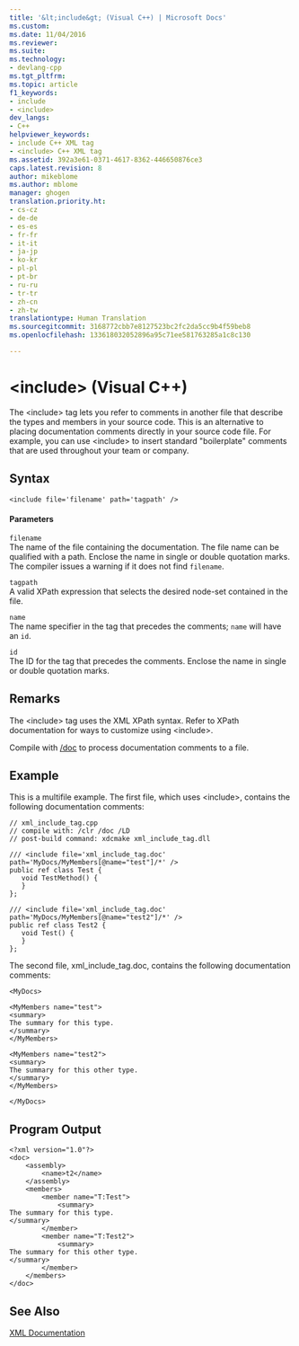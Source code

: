 ```yaml
---
title: '&lt;include&gt; (Visual C++) | Microsoft Docs'
ms.custom: 
ms.date: 11/04/2016
ms.reviewer: 
ms.suite: 
ms.technology:
- devlang-cpp
ms.tgt_pltfrm: 
ms.topic: article
f1_keywords:
- include
- <include>
dev_langs:
- C++
helpviewer_keywords:
- include C++ XML tag
- <include> C++ XML tag
ms.assetid: 392a3e61-0371-4617-8362-446650876ce3
caps.latest.revision: 8
author: mikeblome
ms.author: mblome
manager: ghogen
translation.priority.ht:
- cs-cz
- de-de
- es-es
- fr-fr
- it-it
- ja-jp
- ko-kr
- pl-pl
- pt-br
- ru-ru
- tr-tr
- zh-cn
- zh-tw
translationtype: Human Translation
ms.sourcegitcommit: 3168772cbb7e8127523bc2fc2da5cc9b4f59beb8
ms.openlocfilehash: 133618032052896a95c71ee581763285a1c8c130

---
```

# &lt;include&gt; (Visual C++)
The \<include> tag lets you refer to comments in another file that describe the types and members in your source code. This is an alternative to placing documentation comments directly in your source code file.  For example, you can use \<include> to insert standard "boilerplate" comments that are used throughout your team or company.  
  
## Syntax  
  
```  
<include file='filename' path='tagpath' />  
```  
  
#### Parameters  
 `filename`  
 The name of the file containing the documentation. The file name can be qualified with a path.  Enclose the name in single or double quotation marks.  The compiler issues a warning if it does not find `filename`.  
  
 `tagpath`  
 A valid XPath expression that selects the desired node-set contained in the file.  
  
 `name`  
 The name specifier in the tag that precedes the comments; `name` will have an `id`.  
  
 `id`  
 The ID for the tag that precedes the comments.  Enclose the name in single or double quotation marks.  
  
## Remarks  
 The \<include> tag uses the XML XPath syntax. Refer to XPath documentation for ways to customize using \<include>.  
  
 Compile with [/doc](../build/reference/doc-process-documentation-comments-c-cpp.md) to process documentation comments to a file.  
  
## Example  
 This is a multifile example. The first file, which uses \<include>, contains the following documentation comments:  
  
```  
// xml_include_tag.cpp  
// compile with: /clr /doc /LD  
// post-build command: xdcmake xml_include_tag.dll  
  
/// <include file='xml_include_tag.doc' path='MyDocs/MyMembers[@name="test"]/*' />  
public ref class Test {  
   void TestMethod() {  
   }  
};  
  
/// <include file='xml_include_tag.doc' path='MyDocs/MyMembers[@name="test2"]/*' />  
public ref class Test2 {  
   void Test() {  
   }  
};  
```  
  
 The second file, xml_include_tag.doc, contains the following documentation comments:  
  
```  
<MyDocs>  
  
<MyMembers name="test">  
<summary>  
The summary for this type.  
</summary>  
</MyMembers>  
  
<MyMembers name="test2">  
<summary>  
The summary for this other type.  
</summary>  
</MyMembers>  
  
</MyDocs>  
```  
  
## Program Output  
  
```  
<?xml version="1.0"?>  
<doc>  
    <assembly>  
        <name>t2</name>  
    </assembly>  
    <members>  
        <member name="T:Test">  
            <summary>  
The summary for this type.  
</summary>  
        </member>  
        <member name="T:Test2">  
            <summary>  
The summary for this other type.  
</summary>  
        </member>  
    </members>  
</doc>  
```  
  
## See Also  
 [XML Documentation](../ide/xml-documentation-visual-cpp.md)


<!--HONumber=Jan17_HO2-->



